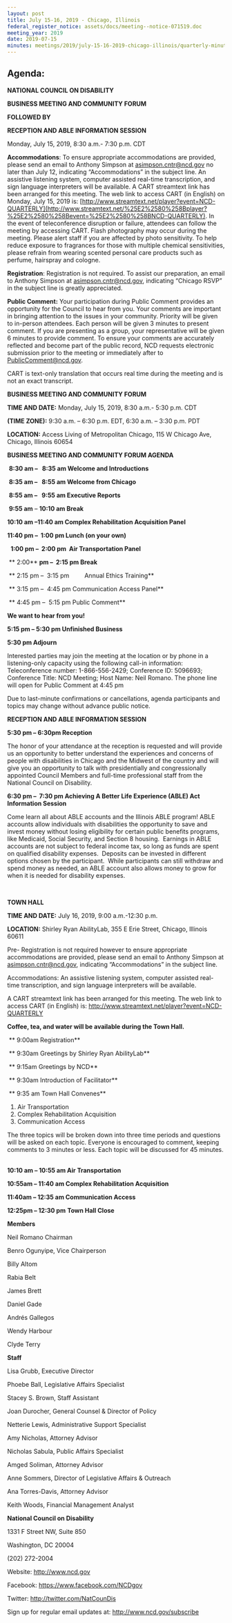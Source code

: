 ```yaml
---
layout: post
title: July 15-16, 2019 - Chicago, Illinois
federal_register_notice: assets/docs/meeting--notice-071519.doc
meeting_year: 2019
date: 2019-07-15
minutes: meetings/2019/july-15-16-2019-chicago-illinois/quarterly-minutes-chicago-2019.docx
---
```

## Agenda:

**NATIONAL COUNCIL ON DISABILITY**

**BUSINESS MEETING AND COMMUNITY FORUM**  

**FOLLOWED BY**

**RECEPTION AND ABLE INFORMATION SESSION**

Monday, July 15, 2019, 8:30 a.m.- 7:30 p.m. CDT



**Accommodations**: To ensure appropriate accommodations are provided, please send an email to Anthony Simpson at asimpson.cntr@ncd.gov no later than July 12, indicating “Accommodations” in the subject line. An assistive listening system, computer assisted real-time transcription, and sign language interpreters will be available. A CART streamtext link has been arranged for this meeting. The web link to access CART (in English) on Monday, July 15, 2019 is: [http://www.streamtext.net/​player?​event=​NCD-QUARTERLY](http://www.streamtext.net/%25E2%2580%258Bplayer?%25E2%2580%258Bevent=%25E2%2580%258BNCD-QUARTERLY). In the event of teleconference disruption or failure, attendees can follow the meeting by accessing CART. Flash photography may occur during the meeting. Please alert staff if you are affected by photo sensitivity. To help reduce exposure to fragrances for those with multiple chemical sensitivities, please refrain from wearing scented personal care products such as perfume, hairspray and cologne.



**Registration**: Registration is not required. To assist our preparation, an email to Anthony Simpson at asimpson.cntr@ncd.gov, indicating “Chicago RSVP” in the subject line is greatly appreciated. 



**Public Comment:** Your participation during Public Comment provides an opportunity for the Council to hear from you. Your comments are important in bringing attention to the issues in your community. Priority will be given to in-person attendees. Each person will be given 3 minutes to present comment. If you are presenting as a group, your representative will be given 6 minutes to provide comment. To ensure your comments are accurately reflected and become part of the public record, NCD requests electronic submission prior to the meeting or immediately after to [PublicComment@ncd.gov](mailto:PublicComment@ncd.gov). 

CART is text-only translation that occurs real time during the meeting and is not an exact transcript.









**BUSINESS MEETING AND COMMUNITY FORUM**  

**TIME AND DATE:** Monday, July 15, 2019, 8:30 a.m.- 5:30 p.m. CDT

**(TIME ZONE):** 9:30 a.m. – 6:30 p.m. EDT, 6:30 a.m. – 3:30 p.m. PDT

**LOCATION:** Access Living of Metropolitan Chicago, 115 W Chicago Ave, Chicago, Illinois 60654



**BUSINESS MEETING AND COMMUNITY FORUM AGENDA**

 **8:30 am –   8:35 am Welcome and Introductions**

 **8:35 am –   8:55 am Welcome from Chicago**

 **8:55 am –   9:55 am Executive Reports**

 **9:55 am** – **10:10 am Break**

**10:10 am –11:40 am Complex Rehabilitation Acquisition Panel**

**11:40 pm –  1:00 pm Lunch (on your own)**

  **1:00 pm –  2:00 pm  Air Transportation Panel**

 ** 2:00** **pm –  2:15 pm Break**

 ** 2:15 pm –  3:15 pm         Annual Ethics Training**

 ** 3:15 pm –  4:45 pm Communication Access Panel**

 ** 4:45 pm –  5:15 pm Public Comment**

**We want to hear from you!**

**5:15 pm – 5:30 pm Unfinished Business**

**5:30 pm Adjourn**

Interested parties may join the meeting at the location or by phone in a listening-only capacity using the following call-in information: Teleconference number: 1-866-556-2429; Conference ID: 5096693; Conference Title: NCD Meeting; Host Name: Neil Romano. The phone line will open for Public Comment at 4:45 pm



Due to last-minute confirmations or cancellations, agenda participants and topics may change without advance public notice.







**RECEPTION AND ABLE INFORMATION SESSION** 



**5:30 pm – 6:30pm Reception**



The honor of your attendance at the reception is requested and will provide us an opportunity to better understand the experiences and concerns of people with disabilities in Chicago and the Midwest of the country and will give you an opportunity to talk with presidentially and congressionally appointed Council Members and full-time professional staff from the National Council on Disability.



**6:30 pm –  7:30 pm Achieving A Better Life Experience (ABLE) Act Information Session**

Come learn all about ABLE accounts and the Illinois ABLE program! ABLE accounts allow individuals with disabilities the opportunity to save and invest money without losing eligibility for certain public benefits programs, like Medicaid, Social Security, and Section 8 housing.  Earnings in ABLE accounts are not subject to federal income tax, so long as funds are spent on qualified disability expenses.  Deposits can be invested in different options chosen by the participant.  While participants can still withdraw and spend money as needed, an ABLE account also allows money to grow for when it is needed for disability expenses. 

 









**TOWN HALL**

**TIME AND DATE:** July 16, 2019, 9:00 a.m.-12:30 p.m.

**LOCATION:** Shirley Ryan AbilityLab, 355 E Erie Street, Chicago, Illinois 60611

Pre- Registration is not required however to ensure appropriate accommodations are provided, please send an email to Anthony Simpson at asimpson.cntr@ncd.gov, indicating “Accommodations” in the subject line.

Accommodations: An assistive listening system, computer assisted real-time transcription, and sign language interpreters will be available. 

A CART streamtext link has been arranged for this meeting. The web link to access CART (in English) is: http://www.streamtext.net/player?event=NCD-QUARTERLY



**Coffee, tea, and water will be available during the Town Hall.**



 ** 9:00am Registration**

 ** 9:30am Greetings by Shirley Ryan AbilityLab** 

 ** 9:15am Greetings by NCD**

 ** 9:30am Introduction of Facilitator**

 ** 9:35 am Town Hall Convenes**

1. Air Transportation
2. Complex Rehabilitation Acquisition
3. Communication Access

The three topics will be broken down into three time periods and questions will be asked on each topic. Everyone is encouraged to comment, keeping comments to 3 minutes or less. Each topic will be discussed for 45 minutes.  

**10:10 am – 10:55 am Air Transportation**

**10:55am – 11:40 am Complex Rehabilitation Acquisition**

**11:40am – 12:35 am Communication Access**

**12:25pm – 12:30 pm** **Town Hall Close** 





**Members** 

Neil Romano Chairman

Benro Ogunyipe, Vice Chairperson 

Billy Altom 

Rabia Belt 

James Brett 

Daniel Gade 

Andrés Gallegos

Wendy Harbour 

Clyde Terry 



**Staff** 

Lisa Grubb, Executive Director 

Phoebe Ball, Legislative Affairs Specialist 

Stacey S. Brown, Staff Assistant

Joan Durocher, General Counsel & Director of Policy

Netterie Lewis, Administrative Support Specialist 

Amy Nicholas, Attorney Advisor

Nicholas Sabula, Public Affairs Specialist 

Amged Soliman, Attorney Advisor 

Anne Sommers, Director of Legislative Affairs & Outreach

Ana Torres-Davis, Attorney Advisor 

Keith Woods, Financial Management Analyst

**National Council on Disability**

1331 F Street NW, Suite 850

Washington, DC 20004

(202) 272-2004

Website: http://www.ncd.gov

Facebook: https://www.facebook.com/NCDgov

Twitter: http://twitter.com/NatCounDis

Sign up for regular email updates at: <http://www.ncd.gov/subscribe>
